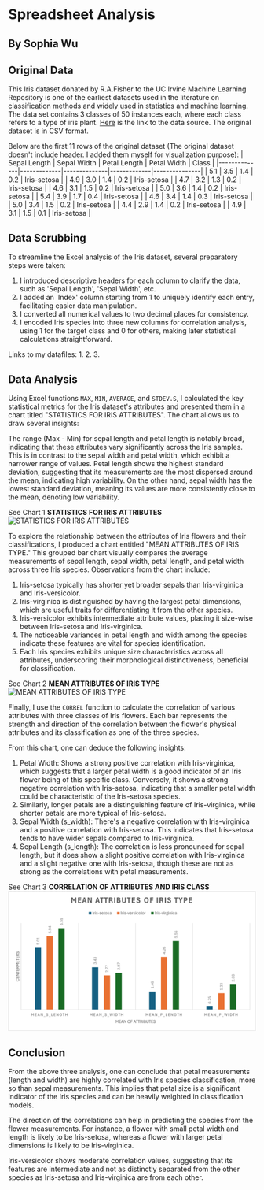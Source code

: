 # Spreadsheet Analysis
## By Sophia Wu
## Original Data
This Iris dataset donated by R.A.Fisher to the UC Irvine Machine Learning Repository is one of the earliest datasets used in the literature on classification methods and widely used in statistics and machine learning.  The data set contains 3 classes of 50 instances each, where each class refers to a type of iris plant. [Here](https://archive.ics.uci.edu/dataset/53/iris) is the link to the data source. The original dataset is in CSV format.

Below are the first 11 rows of the original dataset (The original dataset doesn't include header. I added them myself for visualization purpose):
| Sepal Length | Sepal Width | Petal Length | Petal Width | Class       |
|--------------|-------------|--------------|-------------|---------------|
| 5.1          | 3.5         | 1.4          | 0.2         | Iris-setosa   |
| 4.9          | 3.0         | 1.4          | 0.2         | Iris-setosa   |
| 4.7          | 3.2         | 1.3          | 0.2         | Iris-setosa   |
| 4.6          | 3.1         | 1.5          | 0.2         | Iris-setosa   |
| 5.0          | 3.6         | 1.4          | 0.2         | Iris-setosa   |
| 5.4          | 3.9         | 1.7          | 0.4         | Iris-setosa   |
| 4.6          | 3.4         | 1.4          | 0.3         | Iris-setosa   |
| 5.0          | 3.4         | 1.5          | 0.2         | Iris-setosa   |
| 4.4          | 2.9         | 1.4          | 0.2         | Iris-setosa   |
| 4.9          | 3.1         | 1.5          | 0.1         | Iris-setosa   |


## Data Scrubbing
To streamline the Excel analysis of the Iris dataset, several preparatory steps were taken:

1. I introduced descriptive headers for each column to clarify the data, such as 'Sepal Length', 'Sepal Width', etc.
2. I added an 'Index' column starting from 1 to uniquely identify each entry, facilitating easier data manipulation.
3. I converted all numerical values to two decimal places for consistency. 
4. I encoded Iris species into three new columns for correlation analysis, using 1 for the target class and 0 for others, making later statistical calculations straightforward.

Links to my datafiles:
1. 
2.
3.

## Data Analysis
Using Excel functions `MAX`, `MIN`, `AVERAGE`, and `STDEV.S`, I calculated the key statistical metrics for the Iris dataset's attributes and presented them in a chart titled "STATISTICS FOR IRIS ATTRIBUTES". The chart allows us to draw several insights:

The range (Max - Min) for sepal length and petal length is notably broad, indicating that these attributes vary significantly across the Iris samples. This is in contrast to the sepal width and petal width, which exhibit a narrower range of values.
Petal length shows the highest standard deviation, suggesting that its measurements are the most dispersed around the mean, indicating high variability. On the other hand, sepal width has the lowest standard deviation, meaning its values are more consistently close to the mean, denoting low variability.

See Chart 1 **STATISTICS FOR IRIS ATTRIBUTES** ![STATISTICS FOR IRIS ATTRIBUTES](data/chart1.jpg)

To explore the relationship between the attributes of Iris flowers and their classifications, I produced a chart entitled "MEAN ATTRIBUTES OF IRIS TYPE." This grouped bar chart visually compares the average measurements of sepal length, sepal width, petal length, and petal width across three Iris species. Observations from the chart include:

1. Iris-setosa typically has shorter yet broader sepals than Iris-virginica and Iris-versicolor.
2. Iris-virginica is distinguished by having the largest petal dimensions, which are useful traits for differentiating it from the other species.
3. Iris-versicolor exhibits intermediate attribute values, placing it size-wise between Iris-setosa and Iris-virginica.
4. The noticeable variances in petal length and width among the species indicate these features are vital for species identification.
5. Each Iris species exhibits unique size characteristics across all attributes, underscoring their morphological distinctiveness, beneficial for classification.

See Chart 2 **MEAN ATTRIBUTES OF IRIS TYPE** ![MEAN ATTRIBUTES OF IRIS TYPE](data/chart2.jpg)

Finally, I use the `CORREL` function to calculate the correlation of various attributes with three classes of Iris flowers. Each bar represents the strength and direction of the correlation between the flower's physical attributes and its classification as one of the three species.

From this chart, one can deduce the following insights:

1. Petal Width: Shows a strong positive correlation with Iris-virginica, which suggests that a larger petal width is a good indicator of an Iris flower being of this specific class. Conversely, it shows a strong negative correlation with Iris-setosa, indicating that a smaller petal width could be characteristic of the Iris-setosa species.
2. Similarly, longer petals are a distinguishing feature of Iris-virginica, while shorter petals are more typical of Iris-setosa.
3. Sepal Width (s_width): There's a negative correlation with Iris-virginica and a positive correlation with Iris-setosa. This indicates that Iris-setosa tends to have wider sepals compared to Iris-virginica.
4. Sepal Length (s_length): The correlation is less pronounced for sepal length, but it does show a slight positive correlation with Iris-virginica and a slight negative one with Iris-setosa, though these are not as strong as the correlations with petal measurements.

See Chart 3 **CORRELATION OF ATTRIBUTES AND IRIS CLASS** ![CORRELATION OF ATTRIBUTES AND IRIS CLASS](./images/Chart3.png)

## Conclusion
From the above three analysis, one can conclude that petal measurements (length and width) are highly correlated with Iris species classification, more so than sepal measurements. This implies that petal size is a significant indicator of the Iris species and can be heavily weighted in classification models.

The direction of the correlations can help in predicting the species from the flower measurements. For instance, a flower with small petal width and length is likely to be Iris-setosa, whereas a flower with larger petal dimensions is likely to be Iris-virginica.

Iris-versicolor shows moderate correlation values, suggesting that its features are intermediate and not as distinctly separated from the other species as Iris-setosa and Iris-virginica are from each other.